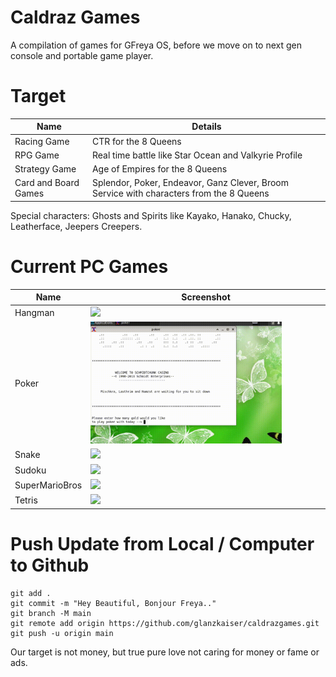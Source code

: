 # Caldraz Games
A compilation of games for GFreya OS, before we move on to next gen console and portable game player. 

# Target
| Name | Details |
| -------------     | ------------- | 
| Racing Game            | CTR for the 8 Queens
| RPG Game               | Real time battle like Star Ocean and Valkyrie Profile
| Strategy Game          | Age of Empires for the 8 Queens
| Card and Board Games   | Splendor, Poker, Endeavor, Ganz Clever, Broom Service with characters from the 8 Queens 

Special characters: Ghosts and Spirits like Kayako, Hanako, Chucky, Leatherface, Jeepers Creepers.

# Current PC Games

| Name | Screenshot |
| -------------     | ------------- | 
| Hangman           | <img src="https://github.com/glanzkaiser/caldrazgames/blob/main/images/hangmanps2games.png" width="83%">
| Poker             | <img src="https://github.com/glanzkaiser/caldrazgames/blob/main/images/poker.gif" width="83%">
| Snake             | <img src="https://github.com/glanzkaiser/caldrazgames/blob/main/images/leserpent.gif" width="83%">
| Sudoku            | <img src="https://github.com/glanzkaiser/caldrazgames/blob/main/images/sudoku.gif" width="83%">
| SuperMarioBros    | <img src="https://github.com/glanzkaiser/caldrazgames/blob/main/images/supermariobros.gif" width="83%">
| Tetris	    | <img src="https://github.com/glanzkaiser/caldrazgames/blob/main/images/tetris.gif" width="83%">


# Push Update from Local / Computer to Github

```
git add .
git commit -m "Hey Beautiful, Bonjour Freya.."
git branch -M main
git remote add origin https://github.com/glanzkaiser/caldrazgames.git
git push -u origin main
```

Our target is not money, but true pure love not caring for money or fame or ads.


